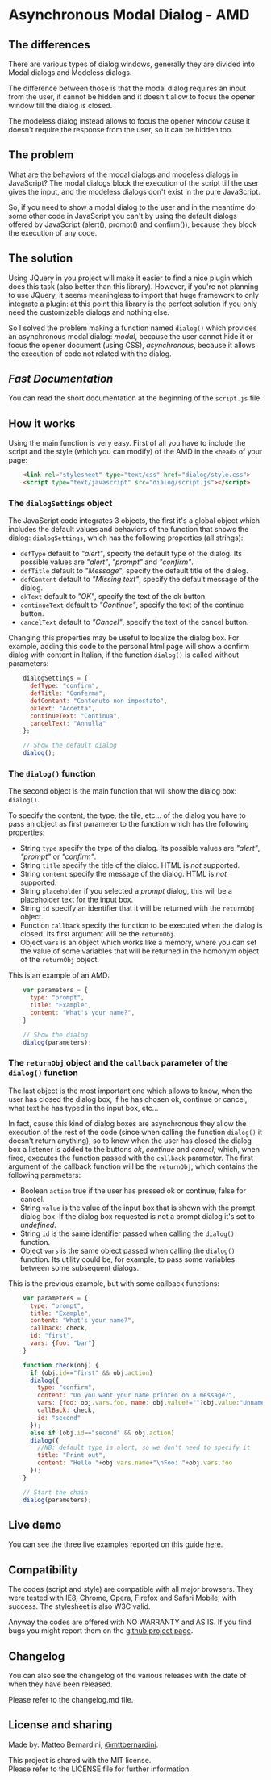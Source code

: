 # Asynchronous Modal Dialog - AMD #

## The differences ##

There are various types of dialog windows, generally they are divided into Modal dialogs and Modeless dialogs.

The difference between those is that the modal dialog requires an input from the user, it cannot be hidden and it doesn't allow to focus the opener window till the dialog is closed.

The modeless dialog instead allows to focus the opener window cause it doesn't require the response from the user, so it can be hidden too.


## The problem ##

What are the behaviors of the modal dialogs and modeless dialogs in JavaScript? The modal dialogs block the execution of the script till the user gives the input, and the modeless dialogs don't exist in the pure JavaScript.

So, if you need to show a modal dialog to the user and in the meantime do some other code in JavaScript you can't by using the default dialogs offered by JavaScript (alert(), prompt() and confirm()), because they block the execution of any code.


## The solution ##

Using JQuery in you project will make it easier to find a nice plugin which does this task (also better than this library). However, if you're not planning to use JQuery, it seems meaningless to import that huge framework to only integrate a plugin: at this point this library is the perfect solution if you only need the customizable dialogs and nothing else.

So I solved the problem making a function named `dialog()` which provides an asynchronous modal dialog: *modal*, because the user cannot hide it or focus the opener document (using CSS), *asynchronous*, because it allows the execution of code not related with the dialog.


## *Fast Documentation* ##

You can read the short documentation at the beginning of the `script.js` file.


## How it works ##

Using the main function is very easy. First of all you have to include the script and the style (which you can modify) of the AMD in the `<head>` of your page:

```html
	<link rel="stylesheet" type="text/css" href="dialog/style.css">
	<script type="text/javascript" src="dialog/script.js"></script>
```


### The `dialogSettings` object ###

The JavaScript code integrates 3 objects, the first it's a global object which includes the default values and behaviors of the function that shows the dialog: `dialogSettings`, which has the following properties (all strings):

- `defType`			default to *"alert"*, specify the default type of the dialog. Its possible values are *"alert"*, *"prompt"* and *"confirm"*.
- `defTitle` 		default to *"Message"*, specify the default title of the dialog.
- `defContent`		default to *"<i>Missing text</i>"*, specify the default message of the dialog.
- `okText`			default to *"OK"*, specify the text of the ok button.
- `continueText`	default to *"Continue"*, specify the text of the continue button.
- `cancelText`		default to *"Cancel"*, specify the text of the cancel button.


Changing this properties may be useful to localize the dialog box. For example, adding this code to the personal html page will show a confirm dialog with content in Italian, if the function `dialog()` is called without parameters:

```javascript
	dialogSettings = {
	  defType: "confirm",
	  defTitle: "Conferma",
	  defContent: "Contenuto non impostato",
	  okText: "Accetta",
	  continueText: "Continua",
	  cancelText: "Annulla"
	};

	// Show the default dialog
	dialog();
```

### The `dialog()` function ###

The second object is the main function that will show the dialog box: `dialog()`.

To specify the content, the type, the tile, etc... of the dialog you have to pass an object as first parameter to the function which has the following properties:

- String	`type`			specify the type of the dialog. Its possible values are *"alert"*, *"prompt"* or *"confirm"*.
- String	`title`			specify the title of the dialog. HTML is *not* supported.
- String	`content`		specify the message of the dialog. HTML is *not* supported.
- String	`placeholder`	if you selected a *prompt* dialog, this will be a placeholder text for the input box.
- String	`id`			specify an identifier that it will be returned with the `returnObj` object.
- Function	`callback`		specify the function to be executed when the dialog is closed. Its first argument will be the `returnObj`.
- Object	`vars`			is an object which works like a memory, where you can set the value of some variables that will be returned in the homonym object of the `returnObj` object.


This is an example of an AMD:

```javascript
	var parameters = {
	  type: "prompt",
	  title: "Example",
	  content: "What's your name?",
	}

	// Show the dialog
	dialog(parameters);
```


### The `returnObj` object and the `callback` parameter of the `dialog()` function ###

The last object is the most important one which allows to know, when the user has closed the dialog box, if he has chosen ok, continue or cancel, what text he has typed in the input box, etc...

In fact, cause this kind of dialog boxes are asynchronous they allow the execution of the rest of the code (since when calling the function `dialog()` it doesn't return anything), so to know when the user has closed the dialog box a listener is added to the buttons *ok*, *continue* and *cancel*, which, when fired, executes the function passed with the `callback` parameter. The first argument of the callback function will be the `returnObj`, which contains the following parameters:

- Boolean	`action`	true if the user has pressed ok or continue, false for cancel.
- String	`value`		is the value of the input box that is shown with the prompt dialog box. If the dialog box requested is not a prompt dialog it's set to *undefined*.
- String	`id`		is the same identifier passed when calling the `dialog()` function.
- Object	`vars`		is the same object passed when calling the `dialog()` function. Its utility could be, for example, to pass some variables between some subsequent dialogs.


This is the previous example, but with some callback functions:

```javascript
	var parameters = {
	  type: "prompt",
	  title: "Example",
	  content: "What's your name?",
	  callback: check,
	  id: "first",
	  vars: {foo: "bar"}
	}

	function check(obj) {
	  if (obj.id=="first" && obj.action)
	  dialog({
	    type: "confirm",
	    content: "Do you want your name printed on a message?",
	    vars: {foo: obj.vars.foo, name: obj.value!=""?obj.value:"Unnamed"},
	    callBack: check,
	    id: "second"
	  });
	  else if (obj.id=="second" && obj.action)
	  dialog({
	    //NB: default type is alert, so we don't need to specify it
	    title: "Print out",
	    content: "Hello "+obj.vars.name+"\nFoo: "+obj.vars.foo
	  });
	}

	// Start the chain
	dialog(parameters);
```


## Live demo ##

You can see the three live examples reported on this guide [here][2].


## Compatibility ##

The codes (script and style) are compatible with all major browsers. They were tested with IE8, Chrome, Opera, Firefox and Safari Mobile, with success. The stylesheet is also W3C valid.

Anyway the codes are offered with NO WARRANTY and AS IS. If you find bugs you might report them on the [github project page][1].


## Changelog ##

You can also see the changelog of the various releases with the date of when they have been released.

Please refer to the changelog.md file.


## License and sharing ##

Made by: Matteo Bernardini, [@mttbernardini][3].

This project is shared with the MIT license.  
Please refer to the LICENSE file for further information.


[1]: http://github.com/mttbernardin/dialog/issues
[2]: http://mttbernardini.github.io/dialog/demo.html
[3]: https://twitter.com/mttbernardini
